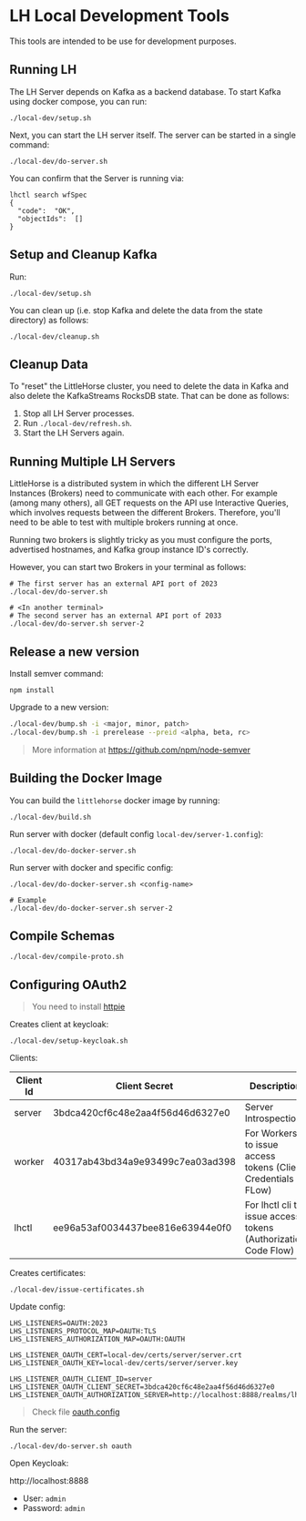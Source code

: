 # LH Local Development Tools

This tools are intended to be use for development purposes.

## Running LH

The LH Server depends on Kafka as a backend database. To start Kafka using docker compose, you can run:

```
./local-dev/setup.sh
```

Next, you can start the LH server itself. The server can be started in a single command:

```
./local-dev/do-server.sh
```

You can confirm that the Server is running via:

```
lhctl search wfSpec
{
  "code":  "OK",
  "objectIds":  []
}
```

## Setup and Cleanup Kafka

Run:

```
./local-dev/setup.sh
```

You can clean up (i.e. stop Kafka and delete the data from the state directory) as follows:

```
./local-dev/cleanup.sh
```

## Cleanup Data

To "reset" the LittleHorse cluster, you need to delete the data in Kafka and also delete the KafkaStreams RocksDB state. That can be done as follows:

1. Stop all LH Server processes.
2. Run `./local-dev/refresh.sh`.
3. Start the LH Servers again.

## Running Multiple LH Servers

LittleHorse is a distributed system in which the different LH Server Instances (Brokers) need to communicate with each other. For example (among many others), all GET requests on the API use Interactive Queries, which involves requests between the different Brokers. Therefore, you'll need to be able to test with multiple brokers running at once.

Running two brokers is slightly tricky as you must configure the ports, advertised hostnames, and Kafka group instance ID's correctly.

However, you can start two Brokers in your terminal as follows:

```
# The first server has an external API port of 2023
./local-dev/do-server.sh

# <In another terminal>
# The second server has an external API port of 2033
./local-dev/do-server.sh server-2
```

## Release a new version

Install semver command:

```
npm install
```

Upgrade to a new version:

```bash
./local-dev/bump.sh -i <major, minor, patch>
./local-dev/bump.sh -i prerelease --preid <alpha, beta, rc>
```

> More information at https://github.com/npm/node-semver

## Building the Docker Image

You can build the `littlehorse` docker image by running:

```
./local-dev/build.sh
```

Run server with docker (default config `local-dev/server-1.config`):

```
./local-dev/do-docker-server.sh
```

Run server with docker and specific config:

```
./local-dev/do-docker-server.sh <config-name>

# Example
./local-dev/do-docker-server.sh server-2
```

## Compile Schemas

```
./local-dev/compile-proto.sh
```

## Configuring OAuth2

> You need to install [httpie](https://httpie.io/cli)

Creates client at keycloak:

```
./local-dev/setup-keycloak.sh
```

Clients:

| Client Id | Client Secret                    | Description                                                    |
| --------- | -------------------------------- | -------------------------------------------------------------- |
| server    | 3bdca420cf6c48e2aa4f56d46d6327e0 | Server Introspection                                           |
| worker    | 40317ab43bd34a9e93499c7ea03ad398 | For Workers to issue access tokens (Client Credentials FLow)   |
| lhctl     | ee96a53af0034437bee816e63944e0f0 | For lhctl cli to issue access tokens (Authorization Code Flow) |

Creates certificates:

```
./local-dev/issue-certificates.sh
```

Update config:

```
LHS_LISTENERS=OAUTH:2023
LHS_LISTENERS_PROTOCOL_MAP=OAUTH:TLS
LHS_LISTENERS_AUTHORIZATION_MAP=OAUTH:OAUTH

LHS_LISTENER_OAUTH_CERT=local-dev/certs/server/server.crt
LHS_LISTENER_OAUTH_KEY=local-dev/certs/server/server.key

LHS_LISTENER_OAUTH_CLIENT_ID=server
LHS_LISTENER_OAUTH_CLIENT_SECRET=3bdca420cf6c48e2aa4f56d46d6327e0
LHS_LISTENER_OAUTH_AUTHORIZATION_SERVER=http://localhost:8888/realms/lh
```

> Check file [oauth.config](configs/oauth.config)


Run the server:

```
./local-dev/do-server.sh oauth
```

Open Keycloak:

http://localhost:8888

- User: `admin`
- Password: `admin`
